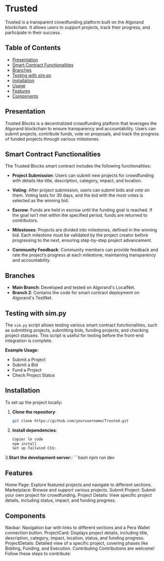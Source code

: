 # Trusted

Trusted is a transparent crowdfunding platform built on the Algorand blockchain. It allows users to support projects, track their progress, and participate in their success.

## Table of Contents
- [Presentation](#presentation)
- [Smart Contract Functionalities](#smart-contract-functionalities)
- [Branches](#branches)
- [Testing with sim.py](#testing-with-simpy)
- [Installation](#installation)
- [Usage](#usage)
- [Features](#features)
- [Components](#components)

## Presentation

Trusted Blocks is a decentralized crowdfunding platform that leverages the Algorand blockchain to ensure transparency and accountability. Users can submit projects, contribute funds, vote on proposals, and track the progress of funded projects through various milestones.

## Smart Contract Functionalities

The Trusted Blocks smart contract includes the following functionalities:

- **Project Submission**: Users can submit new projects for crowdfunding with details like title, description, category, impact, and location.
  
- **Voting**: After project submission, users can submit bids and vote on them. Voting lasts for 30 days, and the bid with the most votes is selected as the winning bid.

- **Escrow**: Funds are held in escrow until the funding goal is reached. If the goal isn’t met within the specified period, funds are returned to contributors.

- **Milestones**: Projects are divided into milestones, defined in the winning bid. Each milestone must be validated by the project creator before progressing to the next, ensuring step-by-step project advancement.

- **Community Feedback**: Community members can provide feedback and rate the project’s progress at each milestone, maintaining transparency and accountability.

## Branches

- **Main Branch**: Developed and tested on Algorand's LocalNet.
- **Branch 2**: Contains the code for smart contract deployment on Algorand's TestNet.

## Testing with sim.py

The `sim.py` script allows testing various smart contract functionalities, such as submitting projects, submitting bids, funding projects, and checking project statuses. This script is useful for testing before the front-end integration is complete.

**Example Usage**:
- Submit a Project
- Submit a Bid
- Fund a Project
- Check Project Status

## Installation

To set up the project locally:

1. **Clone the repository**:
   ```bash
   git clone https://github.com/yourusername/Trusted.git

2. **Install dependencies**:
    ```bash
    Copier le code
    npm install
    Set up Tailwind CSS:

3.**Start the development server:**:
    ```bash
    npm run dev

## Features
Home Page: Explore featured projects and navigate to different sections.
Marketplace: Browse and support various projects.
Submit Project: Submit your own project for crowdfunding.
Project Details: View specific project details, including status, impact, and funding progress.
## Components
Navbar: Navigation bar with links to different sections and a Pera Wallet connection button.
ProjectCard: Displays project details, including title, description, category, impact, location, status, and funding progress.
ProjectDetails: Detailed view of a specific project, covering phases like Bidding, Funding, and Execution.
Contributing
Contributions are welcome! Follow these steps to contribute:

